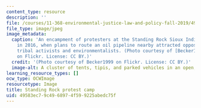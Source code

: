 ```yaml
---
content_type: resource
description: ''
file: /courses/11-368-environmental-justice-law-and-policy-fall-2019/49583ec79c4968974f599225abedc75f_11-368f19.jpg
file_type: image/jpeg
image_metadata:
  caption: 'An encampment of protesters at the Standing Rock Sioux Indian Reservation
    in 2016, when plans to route an oil pipeline nearby attracted opposition from
    tribal activists and environmentalists. (Photo courtesy of [Becker1999](https://www.flickr.com/photos/becker271/31046295083/)
    on Flickr. License: CC BY.)'
  credit: '(Photo courtesy of Becker1999 on Flickr. License: CC BY.)'
  image-alt: A cluster of tents, tipis, and parked vehicles in an open, treeless landscape.
learning_resource_types: []
ocw_type: OCWImage
resourcetype: Image
title: Standing Rock protest camp
uid: 49583ec7-9c49-6897-4f59-9225abedc75f
---
```

